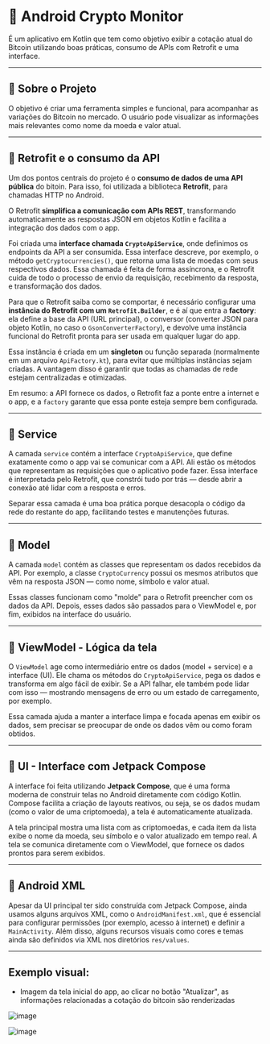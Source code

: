 # 📱 Android Crypto Monitor

É um aplicativo  em Kotlin que tem como objetivo exibir a cotação atual do Bitcoin utilizando boas práticas, consumo de APIs com Retrofit e uma interface.

---

## 🧠 Sobre o Projeto

O objetivo é criar uma ferramenta simples e funcional, para acompanhar as variações do Bitcoin no mercado. O usuário pode visualizar as informações mais relevantes como nome da moeda e valor atual.

---

## 🔌 Retrofit e o consumo da API

Um dos pontos centrais do projeto é o **consumo de dados de uma API pública** do bitoin. Para isso, foi utilizada a biblioteca **Retrofit**, para chamadas HTTP no Android.

O Retrofit **simplifica a comunicação com APIs REST**, transformando automaticamente as respostas JSON em objetos Kotlin e facilita a integração dos dados com o app.

Foi criada uma **interface chamada `CryptoApiService`**, onde definimos os endpoints da API a ser consumida. Essa interface descreve, por exemplo, o método `getCryptocurrencies()`, que retorna uma lista de moedas com seus respectivos dados. Essa chamada é feita de forma assíncrona, e o Retrofit cuida de todo o processo de envio da requisição, recebimento da resposta, e transformação dos dados.

Para que o Retrofit saiba como se comportar, é necessário configurar uma **instância do Retrofit com um `Retrofit.Builder`**, e é aí que entra a **factory**: ela define a base da API (URL principal), o conversor (converter JSON para objeto Kotlin, no caso o `GsonConverterFactory`), e devolve uma instância funcional do Retrofit pronta para ser usada em qualquer lugar do app.

Essa instância é criada em um **singleton** ou função separada (normalmente em um arquivo `ApiFactory.kt`), para evitar que múltiplas instâncias sejam criadas. A vantagem disso é garantir que todas as chamadas de rede estejam centralizadas e otimizadas.

Em resumo: a API fornece os dados, o Retrofit faz a ponte entre a internet e o app, e a `factory` garante que essa ponte esteja sempre bem configurada.

---

## 💼 Service 

A camada `service` contém a interface `CryptoApiService`, que define exatamente como o app vai se comunicar com a API. Ali estão os métodos que representam as requisições que o aplicativo pode fazer. Essa interface é interpretada pelo Retrofit, que constrói tudo por trás — desde abrir a conexão até lidar com a resposta e erros.

Separar essa camada é uma boa prática porque desacopla o código da rede do restante do app, facilitando testes e manutenções futuras.

---

## 🧾 Model

A camada `model` contém as classes que representam os dados recebidos da API. Por exemplo, a classe `CryptoCurrency` possui os mesmos atributos que vêm na resposta JSON — como nome, símbolo e valor atual.

Essas classes funcionam como "molde" para o Retrofit preencher com os dados da API. Depois, esses dados são passados para o ViewModel e, por fim, exibidos na interface do usuário.

---

## 🧠 ViewModel - Lógica da tela

O `ViewModel` age como intermediário entre os dados (model + service) e a interface (UI). Ele chama os métodos do `CryptoApiService`, pega os dados e transforma em algo fácil de exibir. Se a API falhar, ele também pode lidar com isso — mostrando mensagens de erro ou um estado de carregamento, por exemplo.

Essa camada ajuda a manter a interface limpa e focada apenas em exibir os dados, sem precisar se preocupar de onde os dados vêm ou como foram obtidos.

---

## 🎨 UI - Interface com Jetpack Compose

A interface foi feita utilizando **Jetpack Compose**, que é uma forma moderna de construir telas no Android diretamente com código Kotlin. Compose facilita a criação de layouts reativos, ou seja, se os dados mudam (como o valor de uma criptomoeda), a tela é automaticamente atualizada.

A tela principal mostra uma lista com as criptomoedas, e cada item da lista exibe o nome da moeda, seu símbolo e o valor atualizado em tempo real. A tela se comunica diretamente com o ViewModel, que fornece os dados prontos para serem exibidos.

---

## 🧾 Android XML

Apesar da UI principal ter sido construída com Jetpack Compose, ainda usamos alguns arquivos XML, como o `AndroidManifest.xml`, que é essencial para configurar permissões (por exemplo, acesso à internet) e definir a `MainActivity`. Além disso, alguns recursos visuais como cores e temas ainda são definidos via XML nos diretórios `res/values`.

---
## Exemplo visual:

- Imagem da tela inicial do app, ao clicar no botão "Atualizar", as informações relacionadas a cotação do bitcoin são renderizadas
  
![image](https://github.com/user-attachments/assets/dde3ee1e-9250-4e75-b10d-36ca0fba0a0e)

![image](https://github.com/user-attachments/assets/8783f4d0-5106-439c-89a6-cb568049552f)

